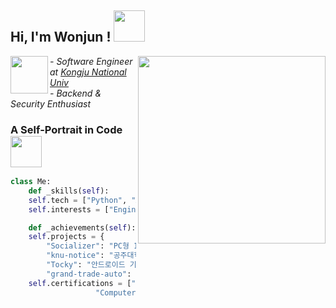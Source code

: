 ## Hi, I'm Wonjun ! <img src="https://media.giphy.com/media/mGcNjsfWAjY5AEZNw6/giphy.gif" width="50">
<img align='right' src="https://github.com/user-attachments/assets/2f89d992-edab-48df-a3f3-ea12e3c59048" width="300">
<img align='left' src="https://github.com/user-attachments/assets/ae43f73b-0681-4e3c-8f6f-51f5b4bce7b5" width="60">

*- Software Engineer at <a href="https://www.kongju.ac.kr/KNU/index.do">Kongju National Univ</a>*<br>
*- Backend & Security Enthusiast*<br>

### A Self-Portrait in Code <img src="https://media.giphy.com/media/VgCDAzcKvsR6OM0uWg/giphy.gif" width="50">
```python
class Me:
    def _skills(self):
	self.tech = ["Python", "AWS", "Django"]
	self.interests = ["Engineer Information Security"]

    def _achievements(self):
	self.projects = {
	    "Socializer": "PC형 1인칭 텍스트 어드벤쳐 게임 팀프로젝트 UI 디자인",
	    "knu-notice": "공주대학교 공지사항 알림 서비스",
	    "Tocky": "안드로이드 기반 TOTP (Time-based One-Time Password) 관리자 앱",
	    "grand-trade-auto": "머신러닝 기반 중고차 가격 예측 서비스"}
	self.certifications = ["Engineer Information Processing",
			       "Computer Specialist in Spreadsheet & Database Level-1"]
```
